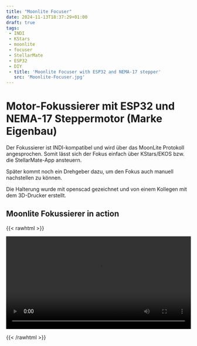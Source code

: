 ```yaml
---
title: "Moonlite Focuser"
date: 2024-11-13T18:37:29+01:00
draft: true
tags:
 - INDI
 - KStars
 - moonlite
 - focuser
 - StellarMate
 - ESP32
 - DIY
 - title: 'Moonlite Focuser with ESP32 and NEMA-17 stepper'
   src: 'Moonlite-Focuser.jpg'
---
```


# Motor-Fokussierer mit ESP32 und NEMA-17 Steppermotor (Marke Eigenbau)

Der Fokussierer ist INDI-kompatibel und wird über das MoonLite Protokoll angesprochen.
Somit lässt sich der Fokus einfach über KStars/EKOS bzw. die StellarMate-App ansteuern.

Später kommt noch ein Drehgeber dazu, um den Fokus auch manuell nachstellen zu können.

Die Halterung wurde mit openscad gezeichnet und von einem Kollegen mit dem 3D-Drucker erstellt.


## Moonlite Fokussierer in action

{{< rawhtml >}} 

<video width=100% controls autoplay>
    <source src="/video/moonlite-focuser-nema17.mp4" type="video/mp4">
    Your browser does not support the video tag.  
</video>

{{< /rawhtml >}}
